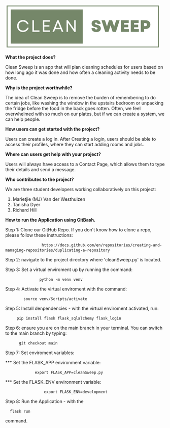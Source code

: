
![Clean Sweep](static/img/logos/logo.png)

**What the project does?**

Clean Sweep is an app that will plan cleaning schedules for users based on how long ago it was done and how often a cleaning activity needs to be done. 

**Why is the project worthwhile?**

The idea of Clean Sweep is to remove the burden of remembering to do certain jobs, like washing the window in the upstairs bedroom or unpacking the fridge before the food in the back goes rotten. Often, we feel overwhelmed with so much on our plates, but if we can create a system, we can help people.

**How users can get started with the project?**

Users can create a log in. After Creating a login, users should be able to access their profiles, where they can start adding rooms and jobs.

**Where can users get help with your project?**

Users will always have access to a Contact Page, which allows them to type their details and send a message.

**Who contributes to the project?**

We are three student developers working collaboratively on this project:

1. Marietjie (MJ) Van der Westhuizen
2. Tanisha Dyer
3. Richard Hill

**How to run the Application using GitBash.**

Step 1: Clone our GitHub Repo. If you don't know how to clone a repo, please follow these instructions:

                    https://docs.github.com/en/repositories/creating-and-managing-repositories/duplicating-a-repository

Step 2: navigate to the project directory where 'cleanSweep.py' is located.

Step 3: Set a virtual enviroment up by running the command:

                   python -m venv venv

Step 4: Activate the virtual enviroment with the command:

            source venv/Scripts/activate

Step 5: Install denpendencies - with the virtual enviroment activated, run:

         pip install flask flask_sqlalchemy flask_login

Step 6: ensure you are on the main branch in your terminal. You can switch to the main branch by typing:

          git checkout main

Step 7: Set enviroment variables:

*** Set the FLASK_APP environment variable: 

                 export FLASK_APP=cleanSweep.py
                              
*** Set the FLASK_ENV environment variable: 

                     export FLASK_ENV=development

Step 8: Run the Application - with the 

      flask run 
  command.
